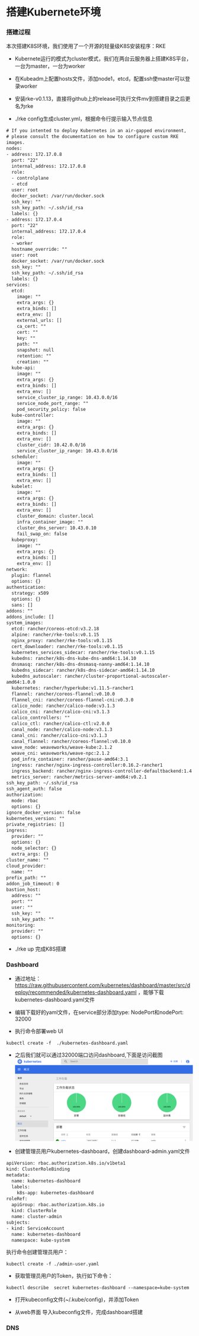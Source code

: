 # 搭建Kubernete环境

### 搭建过程

本次搭建K8S环境，我们使用了一个开源的轻量级K8S安装程序：RKE

+ Kubernete运行的模式为cluster模式，我们在两台云服务器上搭建K8S平台，一台为master，一台为worker

+ 在Kubeadm上配置hosts文件，添加node1，etcd，配置ssh使master可以登录worker

+ 安装rke-v0.1.13，直接将github上的release可执行文件mv到搭建目录之后更名为rke

+ ./rke config生成cluster.yml，根据命令行提示输入节点信息
```
# If you intented to deploy Kubernetes in an air-gapped environment,
# please consult the documentation on how to configure custom RKE images.
nodes:
- address: 172.17.0.8
  port: "22"
  internal_address: 172.17.0.8
  role:
  - controlplane
  - etcd
  user: root
  docker_socket: /var/run/docker.sock
  ssh_key: ""
  ssh_key_path: ~/.ssh/id_rsa
  labels: {}
- address: 172.17.0.4
  port: "22"
  internal_address: 172.17.0.4
  role:
  - worker
  hostname_override: ""
  user: root
  docker_socket: /var/run/docker.sock
  ssh_key: ""
  ssh_key_path: ~/.ssh/id_rsa
  labels: {}
services:
  etcd:
    image: ""
    extra_args: {}
    extra_binds: []
    extra_env: []
    external_urls: []
    ca_cert: ""
    cert: ""
    key: ""
    path: ""
    snapshot: null
    retention: ""
    creation: ""
  kube-api:
    image: ""
    extra_args: {}
    extra_binds: []
    extra_env: []
    service_cluster_ip_range: 10.43.0.0/16
    service_node_port_range: ""
    pod_security_policy: false
  kube-controller:
    image: ""
    extra_args: {}
    extra_binds: []
    extra_env: []
    cluster_cidr: 10.42.0.0/16
    service_cluster_ip_range: 10.43.0.0/16
  scheduler:
    image: ""
    extra_args: {}
    extra_binds: []
    extra_env: []
  kubelet:
    image: ""
    extra_args: {}
    extra_binds: []
    extra_env: []
    cluster_domain: cluster.local
    infra_container_image: ""
    cluster_dns_server: 10.43.0.10
    fail_swap_on: false
  kubeproxy:
    image: ""
    extra_args: {}
    extra_binds: []
    extra_env: []
network:
  plugin: flannel
  options: {}
authentication:
  strategy: x509
  options: {}
  sans: []
addons: ""
addons_include: []
system_images:
  etcd: rancher/coreos-etcd:v3.2.18
  alpine: rancher/rke-tools:v0.1.15
  nginx_proxy: rancher/rke-tools:v0.1.15
  cert_downloader: rancher/rke-tools:v0.1.15
  kubernetes_services_sidecar: rancher/rke-tools:v0.1.15
  kubedns: rancher/k8s-dns-kube-dns-amd64:1.14.10
  dnsmasq: rancher/k8s-dns-dnsmasq-nanny-amd64:1.14.10
  kubedns_sidecar: rancher/k8s-dns-sidecar-amd64:1.14.10
  kubedns_autoscaler: rancher/cluster-proportional-autoscaler-amd64:1.0.0
  kubernetes: rancher/hyperkube:v1.11.5-rancher1
  flannel: rancher/coreos-flannel:v0.10.0
  flannel_cni: rancher/coreos-flannel-cni:v0.3.0
  calico_node: rancher/calico-node:v3.1.3
  calico_cni: rancher/calico-cni:v3.1.3
  calico_controllers: ""
  calico_ctl: rancher/calico-ctl:v2.0.0
  canal_node: rancher/calico-node:v3.1.3
  canal_cni: rancher/calico-cni:v3.1.3
  canal_flannel: rancher/coreos-flannel:v0.10.0
  wave_node: weaveworks/weave-kube:2.1.2
  weave_cni: weaveworks/weave-npc:2.1.2
  pod_infra_container: rancher/pause-amd64:3.1
  ingress: rancher/nginx-ingress-controller:0.16.2-rancher1
  ingress_backend: rancher/nginx-ingress-controller-defaultbackend:1.4
  metrics_server: rancher/metrics-server-amd64:v0.2.1
ssh_key_path: ~/.ssh/id_rsa
ssh_agent_auth: false
authorization:
  mode: rbac
  options: {}
ignore_docker_version: false
kubernetes_version: ""
private_registries: []
ingress:
  provider: ""
  options: {}
  node_selector: {}
  extra_args: {}
cluster_name: ""
cloud_provider:
  name: ""
prefix_path: ""
addon_job_timeout: 0
bastion_host:
  address: ""
  port: ""
  user: ""
  ssh_key: ""
  ssh_key_path: ""
monitoring:
  provider: ""
  options: {}
```
+ ./rke  up 完成K8S搭建

### Dashboard
+ 通过地址：https://raw.githubusercontent.com/kubernetes/dashboard/master/src/deploy/recommended/kubernetes-dashboard.yaml ，能够下载kubernetes-dashboard.yaml文件

+ 编辑下载好的yaml文件，在service部分添加type: NodePort和nodePort: 32000

+ 执行命令部署web UI
```
kubectl create -f  ./kubernetes-dashboard.yaml
```

+ 之后我们就可以通过32000端口访问dashboard,下面是访问截图
![dashboard画面](./pics/snapshot4.png)

+ 创建管理员用户kubernetes-dashboard，创建dashboard-admin.yaml文件
```
apiVersion: rbac.authorization.k8s.io/v1beta1
kind: ClusterRoleBinding
metadata:
  name: kubernetes-dashboard
  labels:
    k8s-app: kubernetes-dashboard
roleRef:
  apiGroup: rbac.authorization.k8s.io
  kind: ClusterRole
  name: cluster-admin
subjects:
- kind: ServiceAccount
  name: kubernetes-dashboard
  namespace: kube-system
```
执行命令创建管理员用户：
```
kubectl create -f ./admin-user.yaml
```

+ 获取管理员用户的Token，执行如下命令：
```
kubectl describe  secret kubernetes-dashboard --namespace=kube-system
```

+ 打开kubeconfig文件(~/.kube/config)，并添加Token

+ 从web界面 导入kubeconfig文件，完成dashboard搭建

### DNS
